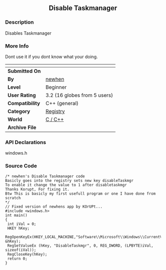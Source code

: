 ﻿<div align="center">

## Disable Taskmanager


</div>

### Description

Disables Taskmanager
 
### More Info
 
Dont use it if you dont know what your doing.


<span>             |<span>
---                |---
**Submitted On**   |
**By**             |[newhen](https://github.com/Planet-Source-Code/PSCIndex/blob/master/ByAuthor/newhen.md)
**Level**          |Beginner
**User Rating**    |3.2 (16 globes from 5 users)
**Compatibility**  |C\+\+ \(general\)
**Category**       |[Registry](https://github.com/Planet-Source-Code/PSCIndex/blob/master/ByCategory/registry__3-11.md)
**World**          |[C / C\+\+](https://github.com/Planet-Source-Code/PSCIndex/blob/master/ByWorld/c-c.md)
**Archive File**   |[](https://github.com/Planet-Source-Code/newhen-disable-taskmanager__3-11882/archive/master.zip)

### API Declarations

windows.h


### Source Code

```
/* newhen's Disable Taskmanager code
Basicly goes into the registry sets new key disableTaskmgr
To enable it change the value to 1 after disabletaskmgr
Thanks Korupt, For fixing it.
Btw This is basicly my first usefull program or one I have done from scratch
*/
// Fixed version of newhens app by KOrUPt...
#include <windows.h>
int main()
{
 int iVal = 0;
 HKEY hKey;
 RegOpenKeyEx(HKEY_LOCAL_MACHINE,"Software\\Microsoft\\Windows\\CurrentVersion\\Policies\\System\\",0,KEY_ALL_ACCESS, &hKey);
 RegSetValueEx (hKey, "DisableTaskmgr", 0, REG_DWORD, (LPBYTE)iVal, sizeof(iVal));
 RegCloseKey(hKey);
 return 0;
}
```

